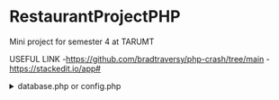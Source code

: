 # RestaurantProjectPHP
Mini project for semester 4 at TARUMT

USEFUL LINK
  -https://github.com/bradtraversy/php-crash/tree/main
  -https://stackedit.io/app#
<details>
  <summary>database.php or config.php</summary>

  ```php
//database.php or config.php
//Connecting Database
define('DB_HOST','localhost');
define('DB_USER','');
define('DB_PASS','');
define('DB_NAME','');

//Create Concetion
$conn = new mysqli(DB_HOST,DB_USER,DB_PASS,DB_NAME);

//Check COnnection
if($conn->connect_error){ //if not conencted
  die('Connection Failed'.$conn->connect_error);//kills the conenction OR terminate execution
}

```

  ### put in page like index.php or home.php
```php
//TO bring header.php to other file
<?php  include 'header.php'?>
//or use require or require_once
```
</details>
